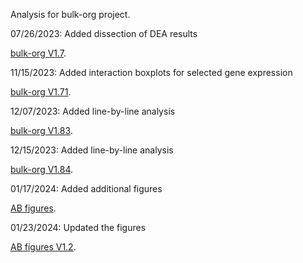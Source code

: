 Analysis for bulk-org project.

07/26/2023: Added dissection of DEA results


[bulk-org V1.7](https://ar-kie.github.io/bulk-org/docs/bulk-org-markdown.html). <br/>


11/15/2023: Added interaction boxplots for selected gene expression

[bulk-org V1.71](https://ar-kie.github.io/bulk-org/docs/11152023_bulk-org-markdown.html). <br/>

12/07/2023: Added line-by-line analysis

[bulk-org V1.83](https://ar-kie.github.io/bulk-org/docs/12072023_bulk-org-markdown.html). <br/>

12/15/2023: Added line-by-line analysis

[bulk-org V1.84](https://ar-kie.github.io/bulk-org/docs/12152023_bulk-org-markdown.html). <br/>

01/17/2024: Added additional figures

[AB figures](https://ar-kie.github.io/bulk-org/docs/01172024_bulk-org-AB-figures.html). <br/>

01/23/2024: Updated the figures

[AB figures V1.2](https://ar-kie.github.io/bulk-org/docs/01172024_bulk-org-AB-figures.html). <br/>


